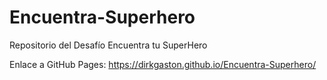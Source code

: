 # Encuentra-Superhero
Repositorio del Desafío Encuentra tu SuperHero

Enlace a GitHub Pages: https://dirkgaston.github.io/Encuentra-Superhero/
